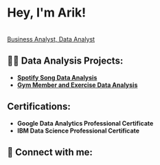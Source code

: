 <h1>Hey, I'm Arik! </h1>
  
<br/> <a href="https://www.linkedin.com/in/arikmyers/">Business Analyst, Data Analyst</a>

<h2>👨‍💻 Data Analysis Projects:</h2>

- <b>[Spotify Song Data Analysis](https://github.com/AnalyzerArik/Spotify-Song-Data-Exploratory-Data-Analysis)</b>
- <b>[Gym Member and Exercise Data Analysis](https://github.com/AnalyzerArik/Gym-Member-and-Exercise-Data-Analysis-ML-and-Visualization-focus-)</b>

<h2>Certifications:</h2>

- <b>Google Data Analytics Professional Certificate</b>
- <b> IBM Data Science Professional Certificate</b>
  
<h2> 🤳 Connect with me:</h2>

[linkedin]: https://linkedin.com/in/arikmyers

<!--
**AnalyzerArik** is a ✨ _special_ ✨ repository because its `README.md` (this file) appears on your GitHub profile.

Here are some ideas to get you started:

- 🔭 I’m currently working on ...
- 🌱 I’m currently learning ...
- 👯 I’m looking to collaborate on ...
- 🤔 I’m looking for help with ...
- 💬 Ask me about ...
- 📫 How to reach me: ...
- 😄 Pronouns: ...
- ⚡ Fun fact: ...
-->
